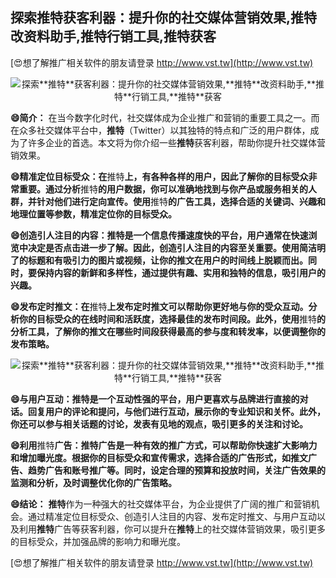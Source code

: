 ## **探索**推特**获客利器：提升你的社交媒体营销效果,**推特**改资料助手,**推特**行销工具,**推特**获客**

[😍想了解推广相关软件的朋友请登录 http://www.vst.tw](http://www.vst.tw)

 <center><img src="https://vst.tw/MP4/tuiguang/png/8.png" alt="探索**推特**获客利器：提升你的社交媒体营销效果,**推特**改资料助手,**推特**行销工具,**推特**获客"></center>

**😄简介：**
在当今数字化时代，社交媒体成为企业推广和营销的重要工具之一。而在众多社交媒体平台中，**推特**（Twitter）以其独特的特点和广泛的用户群体，成为了许多企业的首选。本文将为你介绍一些**推特**获客利器，帮助你提升社交媒体营销效果。

**😄精准定位目标受众：在**推特**上，有各种各样的用户，因此了解你的目标受众非常重要。通过分析**推特**的用户数据，你可以准确地找到与你产品或服务相关的人群，并针对他们进行定向宣传。使用**推特**的广告工具，选择合适的关键词、兴趣和地理位置等参数，精准定位你的目标受众。**

**😄创造引人注目的内容：**推特**是一个信息传播速度快的平台，用户通常在快速浏览中决定是否点击进一步了解。因此，创造引人注目的内容至关重要。使用简洁明了的标题和有吸引力的图片或视频，让你的推文在用户的时间线上脱颖而出。同时，要保持内容的新鲜和多样性，通过提供有趣、实用和独特的信息，吸引用户的兴趣。**

**😄发布定时推文：在**推特**上发布定时推文可以帮助你更好地与你的受众互动。分析你的目标受众的在线时间和活跃度，选择最佳的发布时间段。此外，使用**推特**的分析工具，了解你的推文在哪些时间段获得最高的参与度和转发率，以便调整你的发布策略。**

 <center><img src="https://vst.tw/MP4/tuiguang/png/4.png" alt="探索**推特**获客利器：提升你的社交媒体营销效果,**推特**改资料助手,**推特**行销工具,**推特**获客"></center>

**😄与用户互动：**推特**是一个互动性强的平台，用户更喜欢与品牌进行直接的对话。回复用户的评论和提问，与他们进行互动，展示你的专业知识和关怀。此外，你还可以参与相关话题的讨论，发表有见地的观点，吸引更多的关注和讨论。**

**😄利用**推特**广告：**推特**广告是一种有效的推广方式，可以帮助你快速扩大影响力和增加曝光度。根据你的目标受众和宣传需求，选择合适的广告形式，如推文广告、趋势广告和账号推广等。同时，设定合理的预算和投放时间，关注广告效果的监测和分析，及时调整优化你的广告策略。**

**😄结论：**
**推特**作为一种强大的社交媒体平台，为企业提供了广阔的推广和营销机会。通过精准定位目标受众、创造引人注目的内容、发布定时推文、与用户互动以及利用**推特**广告等获客利器，你可以提升在**推特**上的社交媒体营销效果，吸引更多的目标受众，并加强品牌的影响力和曝光度。

[😍想了解推广相关软件的朋友请登录 http://www.vst.tw](http://www.vst.tw)



